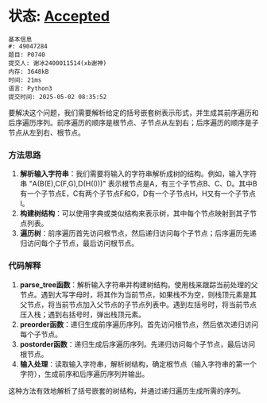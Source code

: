 # 状态: [Accepted](http://dsbpython.openjudge.cn/dspythonbook/solution/49047284/)

```
基本信息
#: 49047284
题目: P0740
提交人: 谢冰2400011514(xb谢神)
内存: 3648kB
时间: 21ms
语言: Python3
提交时间: 2025-05-02 08:35:52
```

要解决这个问题，我们需要解析给定的括号嵌套树表示形式，并生成其前序遍历和后序遍历序列。前序遍历的顺序是根节点、子节点从左到右；后序遍历的顺序是子节点从左到右、根节点。

### 方法思路
1. **解析输入字符串**：我们需要将输入的字符串解析成树的结构。例如，输入字符串 "A(B(E),C(F,G),D(H(I)))" 表示根节点是A，有三个子节点B、C、D。其中B有一个子节点E，C有两个子节点F和G，D有一个子节点H，H又有一个子节点I。
2. **构建树结构**：可以使用字典或类似结构来表示树，其中每个节点映射到其子节点列表。
3. **遍历树**：前序遍历首先访问根节点，然后递归访问每个子节点；后序遍历先递归访问每个子节点，最后访问根节点。

### 代码解释
1. **parse_tree函数**：解析输入字符串并构建树结构。使用栈来跟踪当前处理的父节点。遇到大写字母时，将其作为当前节点，如果栈不为空，则栈顶元素是其父节点，将当前节点加入父节点的子节点列表中。遇到左括号时，将当前节点压入栈；遇到右括号时，弹出栈顶元素。
2. **preorder函数**：递归生成前序遍历序列。首先访问根节点，然后依次递归访问每个子节点。
3. **postorder函数**：递归生成后序遍历序列。先递归访问每个子节点，最后访问根节点。
4. **输入处理**：读取输入字符串，解析树结构，确定根节点（输入字符串的第一个字符），生成前序和后序遍历序列并输出。

这种方法有效地解析了括号嵌套的树结构，并通过递归遍历生成所需的序列。